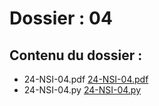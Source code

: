 # Dossier : 04
 
 ## Contenu du dossier : 
- 24-NSI-04.pdf [24-NSI-04.pdf](./24-NSI-04.pdf)
- 24-NSI-04.py [24-NSI-04.py](./24-NSI-04.py)
